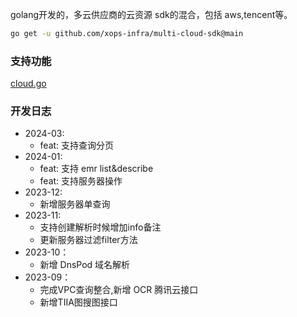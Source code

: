 golang开发的，多云供应商的云资源 sdk的混合，包括 aws,tencent等。

```bash
go get -u github.com/xops-infra/multi-cloud-sdk@main
```


### 支持功能
[cloud.go](pkg/model/cloud.go)

### 开发日志
- 2024-03:
    - feat: 支持查询分页
- 2024-01:
    - feat: 支持 emr list&describe
    - feat: 支持服务器操作
- 2023-12:
    - 新增服务器单查询
- 2023-11:
    - 支持创建解析时候增加info备注
    - 更新服务器过滤filter方法
- 2023-10：
    - 新增 DnsPod 域名解析
- 2023-09：
    - 完成VPC查询整合,新增 OCR 腾讯云接口
    - 新增TIIA图搜图接口
